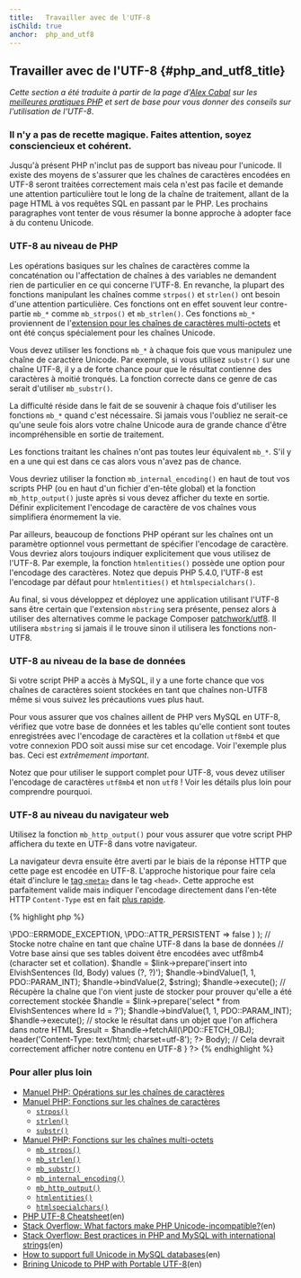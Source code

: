 ```yaml
---
title:   Travailler avec de l'UTF-8
isChild: true
anchor:  php_and_utf8
---
```


## Travailler avec de l'UTF-8 {#php_and_utf8_title}

_Cette section a été traduite à partir de la page d'[Alex Cabal](https://alexcabal.com/) sur les 
[meilleures pratiques PHP](https://phpbestpractices.org/#utf-8) et sert de base pour vous donner des conseils sur 
l'utilisation de l'UTF-8_.

### Il n'y a pas de recette magique. Faites attention, soyez consciencieux et cohérent.

Jusqu'à présent PHP n'inclut pas de support bas niveau pour l'unicode. Il existe des moyens de s'assurer que les chaînes 
de caractères encodées en UTF-8 seront traitées correctement mais cela n'est pas facile et demande une attention particulière 
tout le long de la chaîne de traitement, allant de la page HTML à vos requêtes SQL en passant par le PHP. Les prochains 
paragraphes vont tenter de vous résumer la bonne approche à adopter face à du contenu Unicode.

### UTF-8 au niveau de PHP

Les opérations basiques sur les chaînes de caractères comme la concaténation ou l'affectation de chaînes à des variables 
ne demandent rien de particulier en ce qui concerne l'UTF-8. En revanche, la plupart des fonctions manipulant les chaînes 
comme `strpos()` et `strlen()` ont besoin d'une attention particulière. Ces fonctions ont en effet souvent leur contre-partie 
`mb_*` comme `mb_strpos()` et `mb_strlen()`. Ces fonctions `mb_*` proviennent de
l'[extension pour les chaînes de caractères multi-octets] et ont été conçus spécialement pour les chaînes Unicode.

Vous devez utiliser les fonctions `mb_*` à chaque fois que vous manipulez une chaîne de caractère Unicode. Par exemple, 
si vous utilisez `substr()` sur une chaîne UTF-8, il y a de forte chance pour que le résultat contienne des caractères 
à moitié tronqués. La fonction correcte dans ce genre de cas serait d'utiliser `mb_substr()`.

La difficulté réside dans le fait de se souvenir à chaque fois d'utiliser les fonctions `mb_*` quand c'est nécessaire. 
Si jamais vous l'oubliez ne serait-ce qu'une seule fois alors votre chaîne Unicode aura de grande chance d'être incompréhensible 
en sortie de traitement.

Les fonctions traitant les chaînes n'ont pas toutes leur équivalent `mb_*`. S'il y en a une qui est dans ce cas alors 
vous n'avez pas de chance.

Vous devriez utiliser la fonction `mb_internal_encoding()` en haut de tout vos scripts PHP (ou en haut d'un fichier d'en-tête 
global) et la fonction `mb_http_output()` juste après si vous devez afficher du texte en sortie. Définir explicitement 
l'encodage de caractère de vos chaînes vous simplifiera énormement la vie.

Par ailleurs, beaucoup de fonctions PHP opérant sur les chaînes ont un paramètre optionnel vous permettant de spécifier 
l'encodage de caractère. Vous devriez alors toujours indiquer explicitement que vous utilisez de l'UTF-8. Par exemple, 
la fonction `htmlentities()` possède une option pour l'encodage des caractères. Notez que depuis PHP 5.4.0, l'UTF-8 est 
l'encodage par défaut pour `htmlentities()` et `htmlspecialchars()`.

Au final, si vous développez et déployez une application utilisant l'UTF-8 sans être certain que l'extension `mbstring` 
sera présente, pensez alors à utiliser des alternatives comme le package Composer [patchwork/utf8]. Il utilisera `mbstring` 
si jamais il le trouve sinon il utilisera les fonctions non-UTF8.

[extension pour les chaînes de caractères multi-octets]: http://php.net/manual/fr/book.mbstring.php
[patchwork/utf8]: https://packagist.org/packages/patchwork/utf8 (en)

### UTF-8 au niveau de la base de données

Si votre script PHP a accès à MySQL, il y a une forte chance que vos chaînes de caractères soient stockées en tant que chaînes 
non-UTF8 même si vous suivez les précautions vues plus haut.

Pour vous assurer que vos chaînes aillent de PHP vers MySQL en UTF-8, vérifiez que votre base de données et les tables 
qu'elle contient sont toutes enregistrées avec l'encodage de caractères et la collation `utf8mb4` et que votre connexion 
PDO soit aussi mise sur cet encodage. Voir l'exemple plus bas. Ceci est _extrêmement important_.

Notez que pour utiliser le support complet pour UTF-8, vous devez utiliser l'encodage de caractères `utf8mb4` et non 
`utf8` ! Voir les détails plus loin pour comprendre pourquoi.

### UTF-8 au niveau du navigateur web

Utilisez la fonction `mb_http_output()` pour vous assurer que votre script PHP affichera du texte en UTF-8 dans votre 
navigateur.

La navigateur devra ensuite être averti par le biais de la réponse HTTP que cette page est encodée en UTF-8. L'approche 
historique pour faire cela était d'inclure le [tag `<meta>`](http://htmlpurifier.org/docs/enduser-utf8.html) dans le tag 
`<head>`. Cette approche est parfaitement valide mais indiquer l'encodage directement dans l'en-tête HTTP `Content-Type` 
est en fait [plus rapide](https://developers.google.com/speed/docs/best-practices/rendering#SpecifyCharsetEarly).

{% highlight php %}
<?php
// Indique à PHP que nous allons effectivement manipuler du texte UTF-8
mb_internal_encoding('UTF-8');
 
// indique à PHP que nous allons afficher du texte UTF-8 dans le navigateur web
mb_http_output('UTF-8');
 
// Notre chaîne UTF-8 de test
$string = 'Êl síla erin lû e-govaned vîn.';
 
// Découpe une sous partie de la chaîne à l'aide d'une fonction multi-octet
// Notez que la découpe se fait au niveau d'un caractère non-ascii pour la démonstration
$string = mb_substr($string, 0, 15);
 
// Connexion à une base de données pour stocker la chaîne transformée
// Voir les exemples d'utilisation de PDO dans ce document
// Notez la commande `set names utf8mb4`
$link = new \PDO(   
                    'mysql:host=your-hostname;dbname=your-db;charset=utf8mb4',
                    'your-username',
                    'your-password',
                    array(
                        \PDO::ATTR_ERRMODE => \PDO::ERRMODE_EXCEPTION,
                        \PDO::ATTR_PERSISTENT => false
                    )
                );

// Stocke notre chaîne en tant que chaîne UTF-8 dans la base de données
// Votre base ainsi que ses tables doivent être encodées avec utf8mb4 (character set et collation).
$handle = $link->prepare('insert into ElvishSentences (Id, Body) values (?, ?)');
$handle->bindValue(1, 1, PDO::PARAM_INT);
$handle->bindValue(2, $string);
$handle->execute();

// Récupère la chaîne que l'on vient juste de stocker pour prouver qu'elle a été correctement stockée
$handle = $link->prepare('select * from ElvishSentences where Id = ?');
$handle->bindValue(1, 1, PDO::PARAM_INT);
$handle->execute();

// stocke le résultat dans un objet que l'on affichera dans notre HTML
$result = $handle->fetchAll(\PDO::FETCH_OBJ);

header('Content-Type: text/html; charset=utf-8');
?><!doctype html>
<html>
    <head>
        <title>page de test UTF-8</title>
    </head>
    <body>
        <?php
        foreach($result as $row){
            print($row->Body);  // Cela devrait correctement afficher notre contenu en UTF-8
        }
        ?>
    </body>
</html>
{% endhighlight %}

### Pour aller plus loin

* [Manuel PHP: Opérations sur les chaînes de caractères](http://php.net/manual/fr/language.operators.string.php)
* [Manuel PHP: Fonctions sur les chaînes de caractères](http://php.net/manual/fr/ref.strings.php)
    * [`strpos()`](http://php.net/manual/fr/function.strpos.php)
    * [`strlen()`](http://php.net/manual/fr/function.strlen.php)
    * [`substr()`](http://php.net/manual/fr/function.substr.php)
* [Manuel PHP: Fonctions sur les chaînes multi-octets](http://php.net/manual/fr/ref.mbstring.php)
    * [`mb_strpos()`](http://php.net/manual/fr/function.mb-strpos.php)
    * [`mb_strlen()`](http://php.net/manual/fr/function.mb-strlen.php)
    * [`mb_substr()`](http://php.net/manual/fr/function.mb-substr.php)
    * [`mb_internal_encoding()`](http://php.net/manual/fr/function.mb-internal-encoding.php)
    * [`mb_http_output()`](http://php.net/manual/fr/function.mb-http-output.php)
    * [`htmlentities()`](http://php.net/manual/fr/function.htmlentities.php)
    * [`htmlspecialchars()`](http://www.php.net/manual/fr/function.htmlspecialchars.php)
* [PHP UTF-8 Cheatsheet](http://blog.loftdigital.com/blog/php-utf-8-cheatsheet)(en)
* [Stack Overflow: What factors make PHP Unicode-incompatible?](http://stackoverflow.com/questions/571694/what-factors-make-php-unicode-incompatible)(en)
* [Stack Overflow: Best practices in PHP and MySQL with international strings](http://stackoverflow.com/questions/140728/best-practices-in-php-and-mysql-with-international-strings)(en)
* [How to support full Unicode in MySQL databases](http://mathiasbynens.be/notes/mysql-utf8mb4)(en)
* [Brining Unicode to PHP with Portable UTF-8](http://www.sitepoint.com/bringing-unicode-to-php-with-portable-utf8/)(en)
